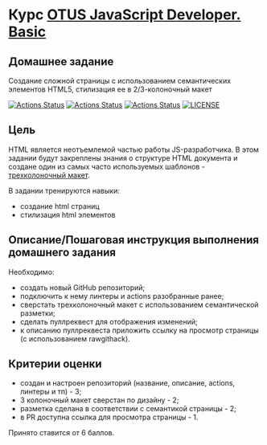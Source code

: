 # Курс [OTUS JavaScript Developer. Basic](https://otus.ru/lessons/javascript-basic/)

## Домашнее задание

Создание сложной страницы с использованием семантических элементов HTML5, стилизация ее в 2/3-колоночный макет

[![Actions Status](https://github.com/alexey-sidorov-dev/otus-javascript-page-layout/workflows/PR%20Sanity%20Check/badge.svg)](https://github.com/alexey-sidorov-dev/otus-javascript-page-layout/actions)
[![Actions Status](https://github.com/alexey-sidorov-dev/otus-javascript-page-layout/workflows/Deploy%20to%20GitHub%20Pages/badge.svg)](https://alexey-sidorov-dev.github.io/otus-javascript-page-layout/)
[![Actions Status](https://github.com/alexey-sidorov-dev/otus-javascript-page-layout/workflows/Add%20CodeSandbox%20link/badge.svg)](https://github.com/alexey-sidorov-dev/otus-javascript-page-layout/actions)
[![LICENSE](https://img.shields.io/badge/license-MIT-brightgreen.svg)](MIT)

## Цель

HTML является неотъемлемой частью работы JS-разработчика. В этом задании будут закреплены знания о структуре HTML документа и создане один из самых часто используемых шаблонов - [трехколоночный макет](https://upload.wikimedia.org/wikipedia/commons/5/50/%D0%A2%D1%80%D1%91%D1%85%D0%BA%D0%BE%D0%BB%D0%BE%D0%BD%D0%BE%D1%87%D0%BD%D1%8B%D0%B9_%D1%82%D0%B8%D0%BF%D0%BE%D0%B2%D0%BE%D0%B9_%D0%B2%D0%B5%D0%B1-%D0%BC%D0%B0%D0%BA%D0%B5%D1%82.png).

В задании тренируются навыки:

- создание html страниц
- стилизация html элементов

## Описание/Пошаговая инструкция выполнения домашнего задания

Необходимо:

- создать новый GitHub репозиторий;
- подключить к нему линтеры и actions разобранные ранее;
- сверстать трехколоночный макет с использованием семантической разметки;
- сделать пуллреквест для отображения изменений;
- к описанию пуллреквеста приложить ссылку на просмотр страницы (с использованием rawgithack).

## Критерии оценки

- создан и настроен репозиторий (название, описание, actions, линтеры и тп) - 3;
- 3 колоночный макет сверстан по дизайну - 2;
- разметка сделана в соответствии с семантикой страницы - 2;
- в PR доступна ссылка для просмотра страницы - 1.

Принято ставится от 6 баллов.
